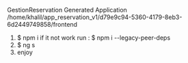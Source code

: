 GestionReservation Generated Application /home/khalil/app_reservation_v1/d79e9c94-5360-4179-8eb3-6d2449749858/frontend

1) $ npm i 
  if it not work run : $ npm i --legacy-peer-deps
2) $ ng s
3) enjoy